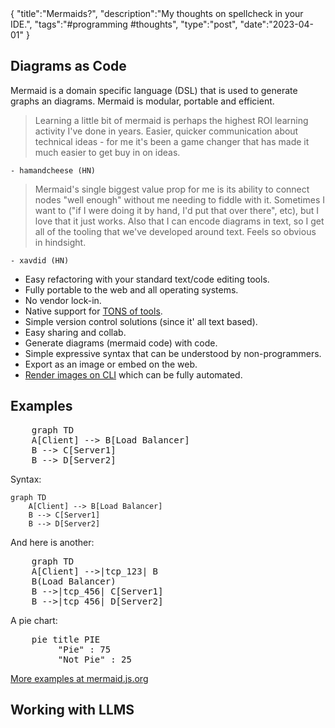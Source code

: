 <steelsky>
{
    "title":"Mermaids?",
    "description":"My thoughts on spellcheck in your IDE.",
    "tags":"#programming #thoughts",
    "type":"post",
    "date":"2023-04-01"
}
</steelsky>

## Diagrams as Code

Mermaid is a domain specific language (DSL) that is used to generate graphs an diagrams. Mermaid is modular, portable and efficient. 

> Learning a little bit of mermaid is perhaps the highest ROI learning activity I've done in years. Easier, quicker communication about technical ideas - for me it's been a game changer that has made it much easier to get buy in on ideas.

    - hamandcheese (HN)

> Mermaid's single biggest value prop for me is its ability to connect nodes "well enough" without me needing to fiddle with it. Sometimes I want to ("if I were doing it by hand, I'd put that over there", etc), but I love that it just works. Also that I can encode diagrams in text, so I get all of the tooling that we've developed around text. Feels so obvious in hindsight.

    - xavdid (HN)

- Easy refactoring with your standard text/code editing tools. 
- Fully portable to the web and all operating systems.
- No vendor lock-in.
- Native support for [TONS of tools](https://mermaid.js.org/ecosystem/integrations.html).
- Simple version control solutions (since it' all text based).
- Easy sharing and collab.
- Generate diagrams (mermaid code) with code.
- Simple expressive syntax that can be understood by non-programmers.
- Export as an image or embed on the web.
- [Render images on CLI](https://github.com/mermaid-js/mermaid-cli) which can be fully automated.


## Examples

<pre class="mermaid">
    graph TD 
    A[Client] --> B[Load Balancer] 
    B --> C[Server1] 
    B --> D[Server2]
</pre>

Syntax:
```
graph TD 
    A[Client] --> B[Load Balancer] 
    B --> C[Server1] 
    B --> D[Server2]
```

And here is another:
<pre class="mermaid">
    graph TD 
    A[Client] -->|tcp_123| B
    B(Load Balancer) 
    B -->|tcp_456| C[Server1] 
    B -->|tcp_456| D[Server2]
</pre>

A pie chart:
<pre class="mermaid">
    pie title PIE
         "Pie" : 75
         "Not Pie" : 25
</pre>

[More examples at mermaid.js.org](https://mermaid.js.org/syntax/examples.html)

## Working with LLMS


<script type="module">
      import mermaid from 'https://cdn.jsdelivr.net/npm/mermaid@10/dist/mermaid.esm.min.mjs';
      mermaid.initialize({ startOnLoad: true });
</script>
